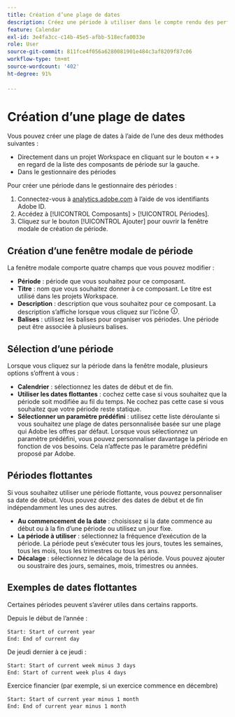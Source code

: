 ```yaml
---
title: Création d’une plage de dates
description: Créez une période à utiliser dans le compte rendu des performances.
feature: Calendar
exl-id: 3e4fa3cc-c14b-45e5-afbb-518ecfa0033e
role: User
source-git-commit: 811fce4f056a6280081901e484c3af8209f87c06
workflow-type: tm+mt
source-wordcount: '402'
ht-degree: 91%

---
```


# Création d’une plage de dates

Vous pouvez créer une plage de dates à l’aide de l’une des deux méthodes suivantes :

* Directement dans un projet Workspace en cliquant sur le bouton « `+` » en regard de la liste des composants de période sur la gauche.
* Dans le gestionnaire des périodes

Pour créer une période dans le gestionnaire des périodes :

1. Connectez-vous à [analytics.adobe.com](https://analytics.adobe.com) à lʼaide de vos identifiants Adobe ID.
1. Accédez à [!UICONTROL Composants] > [!UICONTROL Périodes].
1. Cliquez sur le bouton [!UICONTROL Ajouter] pour ouvrir la fenêtre modale de création de période.

## Création dʼune fenêtre modale de période

La fenêtre modale comporte quatre champs que vous pouvez modifier :

* **Période** : période que vous souhaitez pour ce composant.
* **Titre** : nom que vous souhaitez donner à ce composant. Le titre est utilisé dans les projets Workspace.
* **Description** : description que vous souhaitez pour ce composant. La description sʼaffiche lorsque vous cliquez sur lʼicône ![i](../assets/i.png).
* **Balises** : utilisez les balises pour organiser vos périodes. Une période peut être associée à plusieurs balises.

## Sélection dʼune période

Lorsque vous cliquez sur la période dans la fenêtre modale, plusieurs options sʼoffrent à vous :

* **Calendrier** : sélectionnez les dates de début et de fin.
* **Utiliser les dates flottantes** : cochez cette case si vous souhaitez que la période soit modifiée au fil du temps. Ne cochez pas cette case si vous souhaitez que votre période reste statique.
* **Sélectionner un paramètre prédéfini** : utilisez cette liste déroulante si vous souhaitez une plage de dates personnalisée basée sur une plage qui Adobe les offres par défaut. Lorsque vous sélectionnez un paramètre prédéfini, vous pouvez personnaliser davantage la période en fonction de vos besoins. Cela nʼaffecte pas le paramètre prédéfini proposé par Adobe.

## Périodes flottantes

Si vous souhaitez utiliser une période flottante, vous pouvez personnaliser sa date de début. Vous pouvez décider des dates de début et de fin indépendamment les unes des autres.

* **Au commencement de la date** : choisissez si la date commence au début ou à la fin dʼune période ou utilisez un jour fixe.
* **La période à utiliser** : sélectionnez la fréquence dʼexécution de la période. La période peut sʼexécuter tous les jours, toutes les semaines, tous les mois, tous les trimestres ou tous les ans.
* **Décalage** : sélectionnez le décalage de la période. Vous pouvez ajouter ou soustraire des jours, semaines, mois, trimestres ou années.

## Exemples de dates flottantes

Certaines périodes peuvent sʼavérer utiles dans certains rapports.

Depuis le début de lʼannée :

```text
Start: Start of current year
End: End of current day
```

De jeudi dernier à ce jeudi :

```text
Start: Start of current week minus 3 days
End: Start of current week plus 4 days
```

Exercice financier (par exemple, si un exercice commence en décembre)

```text
Start: Start of current year minus 1 month
End: End of current year minus 1 month
```
